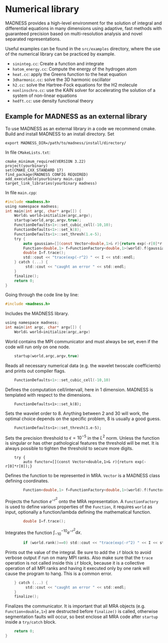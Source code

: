 # Numerical library

MADNESS provides a high-level environment for the solution of integral and differential equations 
in many dimensions using adaptive, fast methods with guaranteed precision based on multi-resolution 
analysis and novel separated representations. 

Useful examples can be found in the `src/examples` directory, where the use of the numerical library can be 
practiced by example.
 * `sininteg.cc`: Create a function and integrate
 * `hatom_energy.cc`: Compute the energy of the hydrogen atom 
 * `heat.cc`: apply the Greens function to the heat equation
 * `3dharmonic.cc`: solve the 3D harmonic oscillator
 * `h2.cc`: solve the Hartree-Fock equations for the H2 molecule
 * `nonlinschro.cc`: use the KAIN solver for accelerating the solution of a system of non-linear equations
 * `hedft.cc`: use density functional theory 


## Example for MADNESS as an external library
To use MADNESS as an external library in a code we recommend cmake. Build and install MADNESS to 
an install directory. Set

`export MADNESS_DIR=/path/to/madness/install/directory/`


In file `CMakeLists.txt`:

````
cmake_minimum_required(VERSION 3.22)
project(yourbinary)
set(CMAKE_CXX_STANDARD 17)
find_package(MADNESS CONFIG REQUIRED)
add_executable(yourbinary main.cpp)
target_link_libraries(yourbinary madness)
````

In file `main.cpp`:
````c
#include <madness.h>
using namespace madness;
int main(int argc, char* argv[]) {
    World& world=initialize(argc,argv);
    startup(world,argc,argv,true);
    FunctionDefaults<1>::set_cubic_cell(-10,10);
    FunctionDefaults<1>::set_k(8);
    FunctionDefaults<1>::set_thresh(1.e-5);
    try {
        auto gaussian=[](const Vector<double,1>& r){return exp(-r[0]*r[0]);};
        Function<double,1> f=FunctionFactory<double,1>(world).f(gaussian);
        double I=f.trace();
        std::cout << "trace(exp(-r^2) " << I << std::endl;
    } catch (...) {
         std::cout << "caught an error " << std::endl;
    } 
    finalize();
    return 0;
}
````

Going through the code line by line:

````c
#include <madness.h>
````

Includes the MADNESS library.

````c
using namespace madness;
int main(int argc, char* argv[]) {
    World& world=initialize(argc,argv)
````
 
World contains the MPI communicator and must always be set, even if the code will run only 
on one node.

````c
    startup(world,argc,argv,true)
````

Reads all necessary numerical data (e.g. the wavelet twoscale coefficients) and prints out
compiler flags.

````c
    FunctionDefaults<1>::set_cubic_cell(-10,10)
````

Defines the computation cell/intervall, here in 1 dimension. MADNESS is templated with respect
to the dimensions.

````
    FunctionDefaults<1>::set_k(8);
````

Sets the wavelet order to 8. Anything between 2 and 30 will work, the optimal choice depends 
on the specific problem, 8 is usually a good guess.

````
    FunctionDefaults<1>::set_thresh(1.e-5);
````

Sets the precision threshold to $\epsilon=10^{-5}$ in the $L^2$ norm.
Unless the function is singular or has other pathological features the threshold will be met. It is always 
possible to tighten the threshold to secure more digits.

````
    try {
        auto functor=[](const Vector<double,1>& r){return exp(-r[0]*r[0]);}
````

Defines the function to be represented in MRA. `Vector` is a MADNESS class defining coordinates.

````c
        Function<double,1> f=FunctionFactory<double,1>(world).f(functor);
````

Projects the function $e^{-r^2}$ onto the MRA representation. A `FunctionFactory` is used to 
define various properties of the `Function`, it requires `world` as input, optionally a function/lambda
defining the mathematical function. 

````c
        double I=f.trace();
````

Integrates the function $\int_{-10}^{-10} e^{-r^2}\mathrm dx$.

````c
        if (world.rank()==0) std::cout << "trace(exp(-r^2) " << I << std::endl;
````
 
Prints out the value of the integral. Be sure to add the `if` block to avoid verbose output if 
run on many MPI ranks. Also make sure that the `trace` operation is not called inside this
`if` block, because it is a collective operation of all MPI ranks and having it executed only
by one rank will cause the program to hang. This is a common error.

````c
    } catch (...) {
         std::cout << "caught an error " << std::endl;
    } 
    finalize();
````
 
Finalizes the communicator.
It is important that all MRA objects (e.g. `Function<double,1>`) are destructed before
`finalize()` is called, otherwise segmentation faults will occur,
so best enclose all MRA code after `startup` inside a `try/catch` block.

````c
    return 0;
}
````